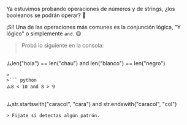 Ya estuvimos probando operaciones de números y de strings, ¿los booleanos se podrán operar? :thought_balloon:

¡Sí! Una de las operaciones más comunes es la conjunción lógica, "Y lógico" o simplemente `and`. :relieved: 

> Probá lo siguiente en la consola:
>
>``` python
ムlen("hola") == len("chau") and len("blanco") == len("negro")
```
>
>``` python
ム8 < 10 and 8 > 9
```
>
>``` python
ムstr.startswith("caracol", "cara") and str.endswith("caracol", "col")
```
> Fijate si detectas algún patrón.